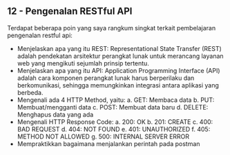 ## 12 - Pengenalan RESTful API

Terdapat beberapa poin yang saya rangkum singkat terkait pembelajaran pengenalan restful api:
- Menjelaskan apa yang itu REST: 
    Representational State Transfer (REST) adalah pendekatan arsitektur perangkat lunak untuk merancang layanan web yang mengikuti sejumlah prinsip tertentu.
- Menjelaskan apa yang itu API: 
    Application Programming Interface (API) adalah cara komponen perangkat lunak harus berperilaku dan berkomunikasi, sehingga memungkinkan integrasi antara aplikasi yang berbeda.
- Mengenali ada 4 HTTP Method, yaitu:
    a. GET: Membaca data
    b. PUT: Membuat/mengganti data
    c. POST: Membuat data baru
    d. DELETE: Menghapus data yang ada 
- Mengenali HTTP Response Code:
    a. 200: OK
    b. 201: CREATE 
    c. 400: BAD REQUEST 
    d. 404: NOT FOUND
    e. 401: UNAUTHORIZED
    f. 405: METHOD NOT ALLOWED
    g. 500: INTERNAL SERVER ERROR
- Mempraktikkan bagaimana menjalankan perintah pada postman